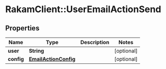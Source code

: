 # RakamClient::UserEmailActionSend

## Properties
Name | Type | Description | Notes
------------ | ------------- | ------------- | -------------
**user** | **String** |  | [optional] 
**config** | [**EmailActionConfig**](EmailActionConfig.md) |  | [optional] 


